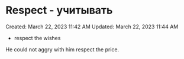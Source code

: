 # Respect - учитывать

Created: March 22, 2023 11:42 AM
Updated: March 22, 2023 11:44 AM

- respect the wishes

He could not aggry with him respect the price.